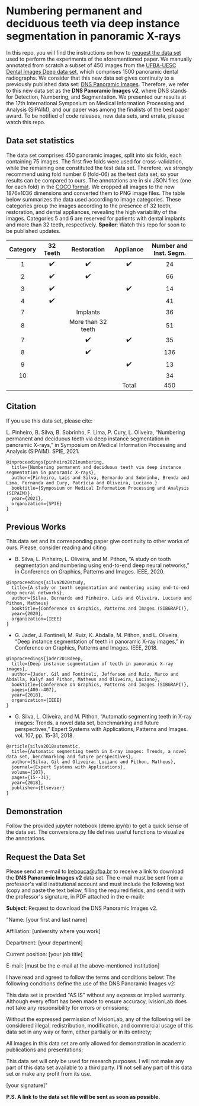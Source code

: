 # Numbering permanent and deciduous teeth via deep instance segmentation in panoramic X-rays
In this repo, you will find the instructions on how to [request the data set](#Request-the-Data-Set) used to perform the experiments of the aforementioned paper.
We manually annotated from scratch a subset of 450 images from the [UFBA-UESC Dental Images Deep data set](https://github.com/IvisionLab/deep-dental-image), which comprises 1500 panoramic dental radiographs.
We consider that this new data set gives continuity to a previously published data set: [DNS Panoramic Images](https://github.com/IvisionLab/dns-panoramic-images).
Therefore, we refer to this new data set as the **DNS Panoramic Images v2**, where DNS stands for Detection, Numbering, and Segmentation.
We presented our results at the 17th International Symposium on Medical Information Processing and Analysis (SIPAIM), and our paper was among the finalists of the best paper award.
To be notified of code releases, new data sets, and errata, please watch this repo.

## Data set statistics
The data set comprises 450 panoramic images, split into six folds, each containing 75 images.
The first five folds were used for cross-validation, while the remaining one constituted the test data set.
Therefore, we strongly recommend using fold number 6 (fold-06) as the test data set, so your results can be compared to ours.
The annotations are in six JSON files (one for each fold) in the [COCO format](https://cocodataset.org/#format-data).
We cropped all images to the new 1876x1036 dimensions and converted them to PNG image files.
The table below summarizes the data used according to image categories.
These categories group the images according to the presence of 32 teeth, restoration, and dental appliances, revealing the high variability of the images.
Categories 5 and 6 are reserved for patients with dental implants and more than 32 teeth, respectively.
**Spoiler**: Watch this repo for soon to be published updates.


| Category |      32 Teeth      |     Restoration    |      Appliance     | Number and Inst. Segm. |
|:--------:|:------------------:|:------------------:|:------------------:|:----------------------:|
|     1    | :heavy_check_mark: | :heavy_check_mark: | :heavy_check_mark: |           24           |
|     2    | :heavy_check_mark: | :heavy_check_mark: |                    |           66           |
|     3    | :heavy_check_mark: |                    | :heavy_check_mark: |           14           |
|     4    | :heavy_check_mark: |                    |                    |           41           |
|     7    |                    |      Implants      |                    |           36           |
|     8    |                    | More than 32 teeth |                    |           51           |
|     7    |                    | :heavy_check_mark: | :heavy_check_mark: |           35           |
|     8    |                    | :heavy_check_mark: |                    |           136          |
|     9    |                    |                    | :heavy_check_mark: |           13           |
|    10    |                    |                    |                    |           34           |
|          |                    |                    |        Total       |           450          |

## Citation
If you use this data set, please cite:

L. Pinheiro, B. Silva, B. Sobrinho, F. Lima, P. Cury, L. Oliveira, “Numbering permanent and deciduous teeth via deep instance segmentation in panoramic X-rays,” in Symposium on Medical Information Processing and Analysis (SIPAIM). SPIE, 2021.

```
@inproceedings{pinheiro2021numbering,
  title={Numbering permanent and deciduous teeth via deep instance segmentation in panoramic X-rays},
  author={Pinheiro, Laís and Silva, Bernardo and Sobrinho, Brenda and Lima, Fernanda and Cury, Patrícia and Oliveira, Luciano.}
  booktitle={Symposium on Medical Information Processing and Analysis (SIPAIM)},
  year={2021},
  organization={SPIE}
}
```

## Previous Works
This data set and its corresponding paper give continuity to other works of ours.
Please, consider reading and citing:

- B. Silva, L. Pinheiro, L. Oliveira, and M. Pithon, “A study on tooth segmentation and numbering using end-to-end deep neural networks,” in Conference on Graphics, Patterns and Images. IEEE, 2020.

```
@inproceedings{silva2020study,
  title={A study on tooth segmentation and numbering using end-to-end deep neural networks},
  author={Silva, Bernardo and Pinheiro, Laís and Oliveira, Luciano and Pithon, Matheus}
  booktitle={Conference on Graphics, Patterns and Images (SIBGRAPI)},
  year={2020},
  organization={IEEE}
}
```

- G. Jader, J. Fontineli, M. Ruiz, K. Abdalla, M. Pithon, and L. Oliveira, “Deep instance segmentation of teeth in panoramic X-ray images,” in Conference on Graphics, Patterns and Images. IEEE, 2018.
```
@inproceedings{jader2018deep,
  title={Deep instance segmentation of teeth in panoramic X-ray images},
  author={Jader, Gil and Fontineli, Jefferson and Ruiz, Marco and Abdalla, Kalyf and Pithon, Matheus and Oliveira, Luciano},
  booktitle={Conference on Graphics, Patterns and Images (SIBGRAPI)},
  pages={400--407},
  year={2018},
  organization={IEEE}
}
```

- G. Silva, L. Oliveira, and M. Pithon, “Automatic segmenting teeth in X-ray images: Trends, a novel data set, benchmarking and future perspectives,” Expert Systems with Applications, Patterns and Images. vol. 107, pp. 15-31, 2018.
```
@article{silva2018automatic,
  title={Automatic segmenting teeth in X-ray images: Trends, a novel data set, benchmarking and future perspectives},
  author={Silva, Gil and Oliveira, Luciano and Pithon, Matheus},
  journal={Expert Systems with Applications},
  volume={107},
  pages={15--31},
  year={2018},
  publisher={Elsevier}
}
```

## Demonstration
Follow the provided jupyter notebook (demo.ipynb) to get a quick sense of the data set.
The conversions.py file defines useful functions to visualize the annotations.

## Request the Data Set
Please send an e-mail to lrebouca@ufba.br to receive a link to download the **DNS Panoramic Images v2** data set. The e-mail must be sent from a professor's valid institutional account and must include the following text (copy and paste the text below, filling the required fields, and send it with the professor's signature, in PDF attached in the e-mail):


**Subject**: Request to download the DNS Panoramic Images v2.

"Name: [your first and last name]

Affiliation: [university where you work]

Department: [your department]

Current position: [your job title]

E-mail: [must be the e-mail at the above-mentioned institution]

I have read and agreed to follow the terms and conditions below: The following conditions define the use of the DNS Panoramic Images v2:

This data set is provided "AS IS" without any express or implied warranty. Although every effort has been made to ensure accuracy, IvisionLab does not take any responsibility for errors or omissions;

Without the expressed permission of IvisionLab, any of the following will be considered illegal: redistribution, modification, and commercial usage of this data set in any way or form, either partially or in its entirety;

All images in this data set are only allowed for demonstration in academic publications and presentations;

This data set will only be used for research purposes. I will not make any part of this data set available to a third party. I'll not sell any part of this data set or make any profit from its use.

[your signature]"  

**P.S. A link to the data set file will be sent as soon as possible.**
